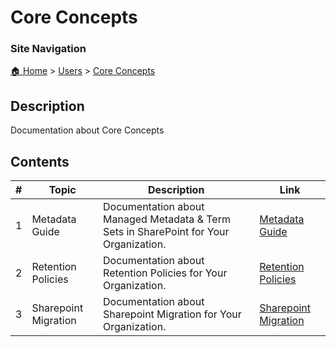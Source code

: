 <!-- description: Documentation about Core Concepts -->
# Core Concepts

### Site Navigation
[🏠 Home](../../README.md) > [Users](../README.md) > [Core Concepts](README.md)

## Description
Documentation about Core Concepts

## Contents

| **#** | **Topic** | **Description** | **Link** |
|---|---|---|---|
| 1 | Metadata Guide | Documentation about Managed Metadata & Term Sets in SharePoint for Your Organization. | [Metadata Guide](metadata-guide.md) |
| 2 | Retention Policies | Documentation about Retention Policies for Your Organization. | [Retention Policies](retention-policies.md) |
| 3 | Sharepoint Migration | Documentation about Sharepoint Migration for Your Organization. | [Sharepoint Migration](sharepoint-migration.md) |